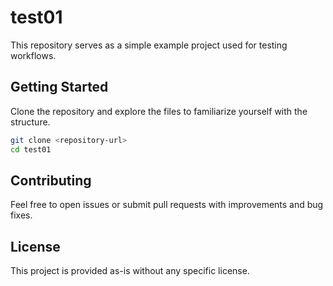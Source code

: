 # test01

This repository serves as a simple example project used for testing workflows.

## Getting Started

Clone the repository and explore the files to familiarize yourself with the structure.

```bash
git clone <repository-url>
cd test01
```

## Contributing

Feel free to open issues or submit pull requests with improvements and bug fixes.

## License

This project is provided as-is without any specific license.
